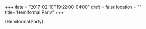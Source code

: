 +++
date = "2017-02-10T19:22:00-04:00"
draft = false
location = ""
title="Hemiformal Party"
+++

(Hemiformal Party)